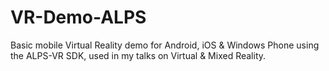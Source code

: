 # VR-Demo-ALPS
Basic mobile Virtual Reality demo for Android, iOS &amp; Windows Phone using the ALPS-VR SDK, used in my talks on Virtual &amp; Mixed Reality.
